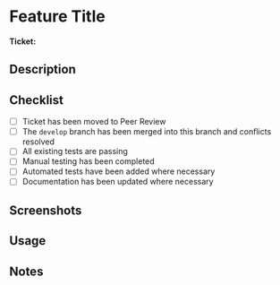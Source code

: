 # Feature Title

**Ticket:** <Ticket permalink here>

## Description
<!-- Add your description here. -->

## Checklist
- [ ] Ticket has been moved to Peer Review
- [ ] The `develop` branch has been merged into this branch and conflicts resolved
- [ ] All existing tests are passing
- [ ] Manual testing has been completed
- [ ] Automated tests have been added where necessary
- [ ] Documentation has been updated where necessary

## Screenshots
<!-- Add your screenshots here or delete this section. -->

## Usage
<!-- Add any notes here that will help your reviewer test your feature locally or delete this section. -->

## Notes
<!-- Add any relevant notes here or delete this section. -->

